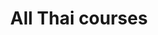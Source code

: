 ---
menu:
    main:
        name: Course list
        weight: 2
        parent: Courses
type: courses
layout: course-list
title: All Thai courses
textContent: |-
    Here is a non-comprehensive list of the Thai courses we offer ranging from basic speaking to advanced reading and writing. We also offer more specialized in-depth courses for experienced Thai learners, such as reading newspapers. We also offer private lessons with a free selection of topics. 
    
    Please note that not all courses are available every month. To see course availability, please check our [Facebook](https://www.facebook.com/rtlschool/), [Instagram](https://www.instagram.com/rtlschool/) or [contact us](/courses/schedule).
aliases:
    - /courses/speaking-thai-courses
    - /courses/advanced-courses
    - /courses/reading-and-writing-thai-courses
---
